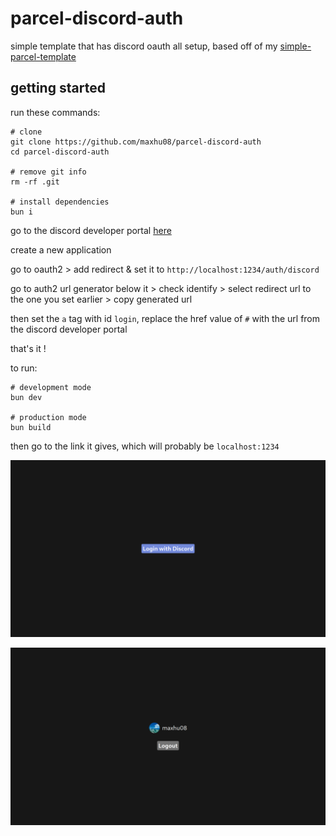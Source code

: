 # parcel-discord-auth

simple template that has discord oauth all setup, based off of my [simple-parcel-template](https://github.com/maxhu08/simple-parcel-template)

## getting started

run these commands:

```shell
# clone
git clone https://github.com/maxhu08/parcel-discord-auth
cd parcel-discord-auth

# remove git info
rm -rf .git

# install dependencies
bun i
```

go to the discord developer portal [here](https://discord.com/developers/applications)

create a new application

go to oauth2 > add redirect & set it to `http://localhost:1234/auth/discord`

go to auth2 url generator below it > check identify > select redirect url to the one you set earlier > copy generated url

then set the `a` tag with id `login`, replace the href value of `#` with the url from the discord developer portal

that's it !

to run:

```shell
# development mode
bun dev

# production mode
bun build
```

then go to the link it gives, which will probably be `localhost:1234`

![demo-1](./screenshots/1.png)

![demo-2](./screenshots/2.png)
